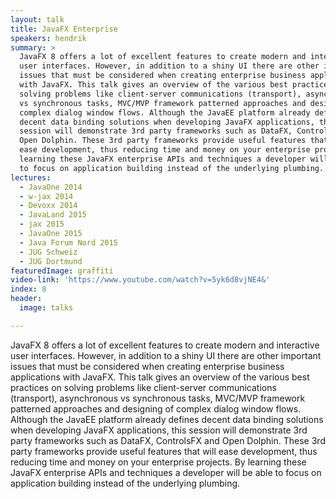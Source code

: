 ```yaml
---
layout: talk
title: JavaFX Enterprise
speakers: hendrik
summary: >
  JavaFX 8 offers a lot of excellent features to create modern and interactive
  user interfaces. However, in addition to a shiny UI there are other important
  issues that must be considered when creating enterprise business applications
  with JavaFX. This talk gives an overview of the various best practices on
  solving problems like client-server communications (transport), asynchronous
  vs synchronous tasks, MVC/MVP framework patterned approaches and designing of
  complex dialog window flows. Although the JavaEE platform already defines
  decent data binding solutions when developing JavaFX applications, this
  session will demonstrate 3rd party frameworks such as DataFX, ControlsFX and
  Open Dolphin. These 3rd party frameworks provide useful features that will
  ease development, thus reducing time and money on your enterprise projects. By
  learning these JavaFX enterprise APIs and techniques a developer will be able
  to focus on application building instead of the underlying plumbing.
lectures:
  - JavaOne 2014
  - w-jax 2014
  - Devoxx 2014
  - JavaLand 2015
  - jax 2015
  - JavaOne 2015
  - Java Forum Nord 2015
  - JUG Schweiz
  - JUG Dortmund
featuredImage: graffiti
video-link: 'https://www.youtube.com/watch?v=5yk6d8vjNE4&'
index: 8
header:
  image: talks

---
```


JavaFX 8 offers a lot of excellent features to create modern and interactive user interfaces. However, in addition to a shiny UI there are other important issues that must be considered when creating enterprise business applications with JavaFX. This talk gives an overview of the various best practices on solving problems like client-server communications (transport), asynchronous vs synchronous tasks, MVC/MVP framework patterned approaches and designing of complex dialog window flows. Although the JavaEE platform already defines decent data binding solutions when developing JavaFX applications, this session will demonstrate 3rd party frameworks such as DataFX, ControlsFX and Open Dolphin. These 3rd party frameworks provide useful features that will ease development, thus reducing time and money on your enterprise projects. By learning these JavaFX enterprise APIs and techniques a developer will be able to focus on application building instead of the underlying plumbing.
